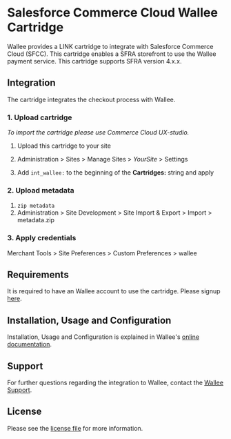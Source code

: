 # Salesforce Commerce Cloud Wallee Cartridge

Wallee provides a LINK cartridge to integrate with Salesforce Commerce Cloud (SFCC). This cartridge enables a SFRA storefront to use the Wallee payment service. This cartridge supports SFRA version 4.x.x.

## Integration
The cartridge integrates the checkout process with Wallee.

### 1. Upload cartridge

_To import the cartridge please use Commerce Cloud UX-studio._

1. Upload this cartridge to your site 

2. Administration >  Sites >  Manage Sites > *YourSite* > Settings

3. Add `int_wallee:` to the beginning of the __Cartridges:__ string and apply

### 2. Upload metadata
1. `zip metadata`
2. Administration >  Site Development >  Site Import & Export > Import > metadata.zip

### 3. Apply credentials

Merchant Tools > Site Preferences > Custom Preferences > wallee

## Requirements

It is required to have an Wallee account to use the cartridge. Please signup [here](https://app-wallee.com/user/signup).

## Installation, Usage and Configuration

Installation, Usage and Configuration is explained in Wallee's [online documentation](https://plugin-documentation.wallee.com/wallee-payment).

## Support

For further questions regarding the integration to Wallee, contact the [Wallee Support](https://app-wallee.com/space/select?target=/support).

## License

Please see the [license file](https://github.com/wallee-payment/wallee-salesforce-commerce-cloud/blob/master/LICENSE) for more information.